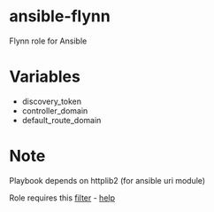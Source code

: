 ansible-flynn
=============

Flynn role for Ansible

# Variables
* discovery_token
* controller_domain
* default_route_domain

# Note
Playbook depends on httplib2 (for ansible uri module)

Role requires this [filter](https://gist.github.com/StalkingKillah/b32c893ca12aa8bd8e3d) - [help](http://docs.ansible.com/developing_plugins.html#distributing-plugins)